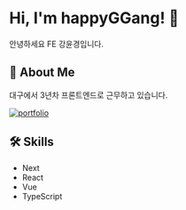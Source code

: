 # Hi, I'm happyGGang! 👋

안녕하세요 FE 강윤경입니다.
## 🔗 About Me

대구에서 3년차 프론트엔드로 근무하고 있습니다.

[![portfolio](https://img.shields.io/badge/my_portfolio-000?style=for-the-badge&logo=ko-fi&logoColor=white)](https://dour-september-131.notion.site/13a4484243ca4901b7c1df49e12cce50?pvs=4)

## 🛠 Skills
* Next
* React
* Vue
* TypeScript

